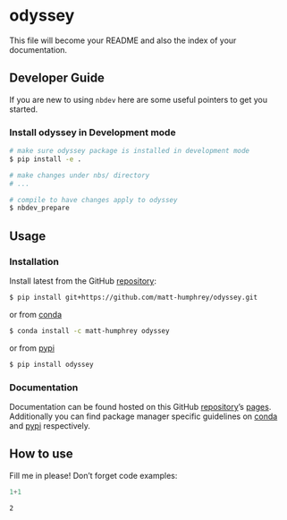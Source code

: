 # odyssey


<!-- WARNING: THIS FILE WAS AUTOGENERATED! DO NOT EDIT! -->

This file will become your README and also the index of your
documentation.

## Developer Guide

If you are new to using `nbdev` here are some useful pointers to get you
started.

### Install odyssey in Development mode

``` sh
# make sure odyssey package is installed in development mode
$ pip install -e .

# make changes under nbs/ directory
# ...

# compile to have changes apply to odyssey
$ nbdev_prepare
```

## Usage

### Installation

Install latest from the GitHub
[repository](https://github.com/matt-humphrey/odyssey):

``` sh
$ pip install git+https://github.com/matt-humphrey/odyssey.git
```

or from [conda](https://anaconda.org/matt-humphrey/odyssey)

``` sh
$ conda install -c matt-humphrey odyssey
```

or from [pypi](https://pypi.org/project/odyssey/)

``` sh
$ pip install odyssey
```

### Documentation

Documentation can be found hosted on this GitHub
[repository](https://github.com/matt-humphrey/odyssey)’s
[pages](https://matt-humphrey.github.io/odyssey/). Additionally you can
find package manager specific guidelines on
[conda](https://anaconda.org/matt-humphrey/odyssey) and
[pypi](https://pypi.org/project/odyssey/) respectively.

## How to use

Fill me in please! Don’t forget code examples:

``` python
1+1
```

    2
